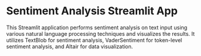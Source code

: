 # Sentiment Analysis Streamlit App

This Streamlit application performs sentiment analysis on text input using various natural language processing techniques and visualizes the results. It utilizes TextBlob for sentiment analysis, VaderSentiment for token-level sentiment analysis, and Altair for data visualization.
